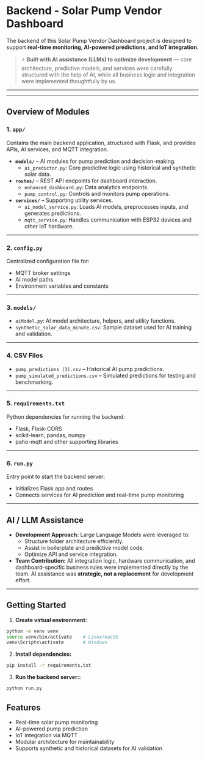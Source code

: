 # Backend - Solar Pump Vendor Dashboard

The backend of this Solar Pump Vendor Dashboard project is designed to support **real-time monitoring, AI-powered predictions, and IoT integration**.  

> ⚡ **Built with AI assistance (LLMs) to optimize development** — core architecture, predictive models, and services were carefully structured with the help of AI, while all business logic and integration were implemented thoughtfully by us.

---


---

## Overview of Modules

### 1. `app/`
Contains the main backend application, structured with Flask, and provides APIs, AI services, and MQTT integration.

- **`models/`** – AI modules for pump prediction and decision-making.
  - `ai_predictor.py`: Core predictive logic using historical and synthetic solar data.
- **`routes/`** – REST API endpoints for dashboard interaction.
  - `enhanced_dashboard.py`: Data analytics endpoints.
  - `pump_control.py`: Controls and monitors pump operations.
- **`services/`** – Supporting utility services.
  - `ai_model_service.py`: Loads AI models, preprocesses inputs, and generates predictions.
  - `mqtt_service.py`: Handles communication with ESP32 devices and other IoT hardware.

---

### 2. `config.py`
Centralized configuration file for:
- MQTT broker settings
- AI model paths
- Environment variables and constants

---

### 3. `models/`
- `aiModel.py`: AI model architecture, helpers, and utility functions.
- `synthetic_solar_data_minute.csv`: Sample dataset used for AI training and validation.

---

### 4. CSV Files
- `pump_predictions (3).csv` – Historical AI pump predictions.
- `pump_simulated_predictions.csv` – Simulated predictions for testing and benchmarking.

---

### 5. `requirements.txt`
Python dependencies for running the backend:
- Flask, Flask-CORS
- scikit-learn, pandas, numpy
- paho-mqtt and other supporting libraries

---

### 6. `run.py`
Entry point to start the backend server:
- Initializes Flask app and routes
- Connects services for AI prediction and real-time pump monitoring

---

## AI / LLM Assistance

- **Development Approach:** Large Language Models were leveraged to:
  - Structure folder architecture efficiently.
  - Assist in boilerplate and predictive model code.
  - Optimize API and service integration.  
- **Team Contribution:** All integration logic, hardware communication, and dashboard-specific business rules were implemented directly by the team. AI assistance was **strategic, not a replacement** for development effort.

---

## Getting Started

1. **Create virtual environment:**

```bash
python -m venv venv
source venv/bin/activate    # Linux/macOS
venv\Scripts\activate       # Windows
```
2. **Install dependencies:**

```bash
pip install -r requirements.txt
```
3. **Run the backend server::**

```bash
python run.py
```
## Features

- Real-time solar pump monitoring
- AI-powered pump prediction
- IoT integration via MQTT
- Modular architecture for maintainability
- Supports synthetic and historical datasets for AI validation

